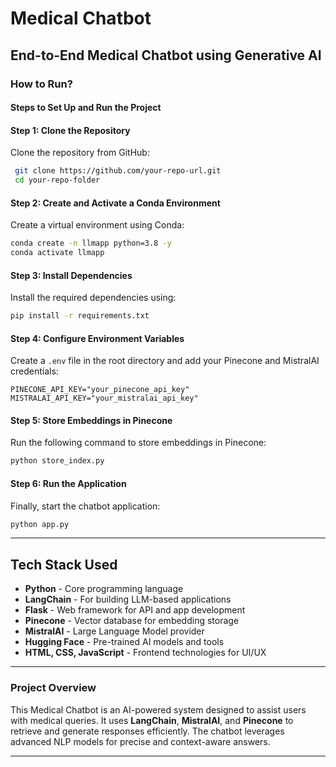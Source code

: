 # Medical Chatbot

## End-to-End Medical Chatbot using Generative AI

### How to Run?

#### **Steps to Set Up and Run the Project**

#### **Step 1: Clone the Repository**
Clone the repository from GitHub:
```bash
 git clone https://github.com/your-repo-url.git
 cd your-repo-folder
```

#### **Step 2: Create and Activate a Conda Environment**
Create a virtual environment using Conda:
```bash
conda create -n llmapp python=3.8 -y
conda activate llmapp
```

#### **Step 3: Install Dependencies**
Install the required dependencies using:
```bash
pip install -r requirements.txt
```

#### **Step 4: Configure Environment Variables**
Create a `.env` file in the root directory and add your Pinecone and MistralAI credentials:
```plaintext
PINECONE_API_KEY="your_pinecone_api_key"
MISTRALAI_API_KEY="your_mistralai_api_key"
```

#### **Step 5: Store Embeddings in Pinecone**
Run the following command to store embeddings in Pinecone:
```bash
python store_index.py
```

#### **Step 6: Run the Application**
Finally, start the chatbot application:
```bash
python app.py
```

---

## **Tech Stack Used**
- **Python** - Core programming language
- **LangChain** - For building LLM-based applications
- **Flask** - Web framework for API and app development
- **Pinecone** - Vector database for embedding storage
- **MistralAI** - Large Language Model provider
- **Hugging Face** - Pre-trained AI models and tools
- **HTML, CSS, JavaScript** - Frontend technologies for UI/UX

---

### **Project Overview**
This Medical Chatbot is an AI-powered system designed to assist users with medical queries. It uses **LangChain**, **MistralAI**, and **Pinecone** to retrieve and generate responses efficiently. The chatbot leverages advanced NLP models for precise and context-aware answers.

---


